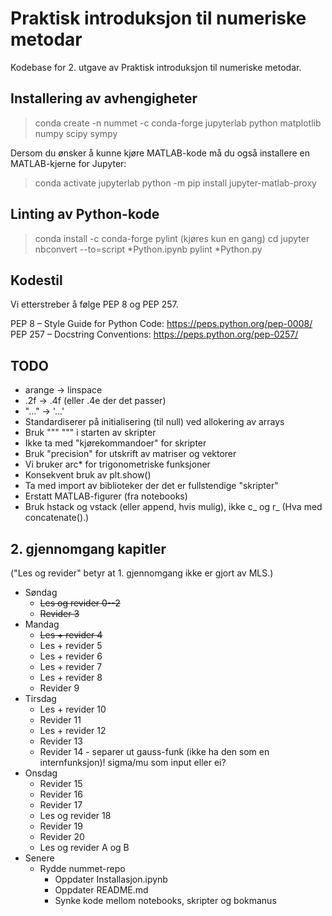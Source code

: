 # Praktisk introduksjon til numeriske metodar
Kodebase for 2. utgave av Praktisk introduksjon til numeriske metodar.

## Installering av avhengigheter
> conda create -n nummet -c conda-forge jupyterlab python matplotlib numpy scipy sympy

Dersom du ønsker å kunne kjøre MATLAB-kode må du også installere en MATLAB-kjerne for Jupyter:
> conda activate jupyterlab
> python -m pip install jupyter-matlab-proxy

## Linting av Python-kode
> conda install -c conda-forge pylint (kjøres kun en gang)
> cd <kapittel> 
> jupyter nbconvert --to=script *Python.ipynb
> pylint *Python.py

## Kodestil
Vi etterstreber å følge PEP 8 og PEP 257.

PEP 8 – Style Guide for Python Code: https://peps.python.org/pep-0008/
PEP 257 – Docstring Conventions: https://peps.python.org/pep-0257/

## TODO
* arange -> linspace
* .2f -> .4f (eller .4e der det passer)
* "..." -> '...'
* Standardiserer på initialisering (til null) ved allokering av arrays
* Bruk """ """ i starten av skripter
* Ikke ta med "kjørekommandoer" for skripter
* Bruk "precision" for utskrift av matriser og vektorer
* Vi bruker arc* for trigonometriske funksjoner
* Konsekvent bruk av plt.show()
* Ta med import av biblioteker der det er fullstendige "skripter"
* Erstatt MATLAB-figurer (fra notebooks)
* Bruk hstack og vstack (eller append, hvis mulig), ikke c_ og r_ (Hva med concatenate().)

## 2. gjennomgang kapitler
("Les og revider" betyr at 1. gjennomgang ikke er gjort av MLS.)

* Søndag
    * ~~Les og revider 0--2~~
    * ~~Revider 3~~
* Mandag
    * ~~Les + revider 4~~
    * Les + revider 5
    * Les + revider 6
    * Les + revider 7
    * Les + revider 8
    * Revider 9
* Tirsdag
    * Les + revider 10
    * Revider 11
    * Les + revider 12
    * Revider 13
    * Revider 14 - separer ut gauss-funk (ikke ha den som en internfunksjon)! sigma/mu som input eller ei?
* Onsdag
    * Revider 15
    * Revider 16
    * Revider 17
    * Les og revider 18
    * Revider 19
    * Revider 20
    * Les og revider A og B
* Senere
    * Rydde nummet-repo
        * Oppdater Installasjon.ipynb
        * Oppdater README.md
        * Synke kode mellom notebooks, skripter og bokmanus
